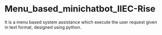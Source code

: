 # Menu_based_minichatbot_IIEC-Rise
It is a menu based system assistance which execute the user request given in text format, designed using python.
